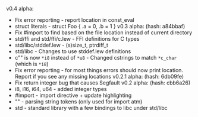 v0.4 alpha:
- Fix error reporting - report location in const_eval
- struct literals - struct Foo { .a = 0, .b = 1 }
v0.3 alpha: (hash: a84bbaf)
- Fix #import to find based on the file location instead of current directory
- std/ffi and std/ffi/c.lew - FFI definitions for C types
- std/libc/stddef.lew - (s)size_t, ptrdiff_t
- std/libc - Changes to use stddef.lew definitions
- c"" is now `*i8` instead of `*u8` - Changed cstrings to match `*c_char` (which is `*i8`)
- Fix error reporting - for most things errors should now print location. Report if you see any missing locations 
v0.2.1 alpha: (hash: 6db09fe)
- Fix return integer bug that causes Segfault
v0.2 alpha: (hash: cbb6a26) 
- i8, i16, i64, u64 - added integer types
- #import - import directive + update highlighting
- ""  - parsing string tokens (only used for import atm)
- std - standard library with a few bindings to libc under std/libc
